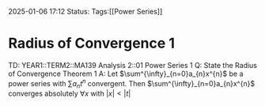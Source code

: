 2025-01-06 17:12
Status: 
Tags:[[Power Series]]
# Radius of Convergence 1

TD: YEAR1::TERM2::MA139 Analysis 2::01 Power Series 1
Q: State the Radius of Convergence Theorem 1
A: Let $\sum^{\infty}_{n=0}a_{n}x^{n}$  be a power series with $\sum a_{n}t^n$ convergent.
Then  $\sum^{\infty}_{n=0}a_{n}x^{n}$ converges absolutely $\forall x$ with $|x|<|t|$ 
<!--ID: 1736183939731-->
